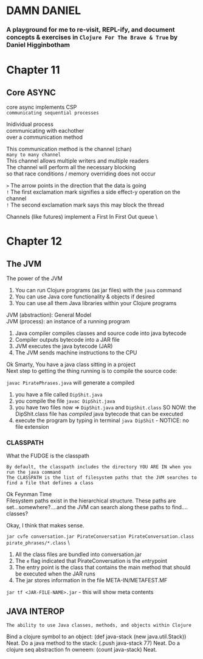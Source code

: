 # DAMN DANIEL

### A playground for me to re-visit, REPL-ify, and document concepts & exercises in `Clojure For The Brave & True` by Daniel Higginbotham

# Chapter 11
## Core ASYNC

core async implements CSP \
`communicating sequential processes`

Inidividual process \
communicating with eachother \
over a communication method 

This communication method is the channel (chan) \
`many to many channel` \
This channel allows multiple writers and multiple readers \
The channel will perform all the necessary blocking \
so that race conditions / memory overriding does not occur 

`>`  The arrow points in the direction that the data is going \
`!`  The first exclamation mark signifies a side effect-y operation on the channel \
`!`  The second exclamation mark says this may block the thread 

Channels (like futures) implement a First In First Out queue \



# Chapter 12
## The JVM

The power of the JVM

1. You can run Clojure programs (as jar files) with the `java` command
2. You can use Java core functionality & objects if desired
3. You can use all them Java libraries within your Clojure programs

JVM (abstraction): General Model \
JVM (process): an instance of a running program

1. Java compiler compiles classes and source code into java bytecode
2. Compiler outputs bytecode into a JAR file
3. JVM executes the java bytecode (JAR)
4. The JVM sends machine instructions to the CPU

Ok Smarty, You have a java class sitting in a project \
Next step to getting the thing running is to compile the source code:

`javac PiratePhrases.java` will generate a compiled

1. you have a file called `DipShit.java`
2. you compile the file `javac DipShit.java`
3. you have two files now => `DipShit.java` and `DipShit.class`
    SO NOW: the DipShit.class file has *compiled* java bytecode that can be executed
4. execute the program by typing in terminal `java DipShit` - NOTICE: no file extension


### CLASSPATH

What the FUDGE is the classpath

`By default, the classpath includes the directory YOU ARE IN when you run the java command` \
`The CLASSPATH is the list of filesystem paths that the JVM searches to find a file that defines a class`

Ok Feynman Time \
Filesystem paths exist in the hierarchical structure. These paths are set...somewhere?....and the JVM can search along these paths to find.... \
classes?

Okay, I think that makes sense.

`jar cvfe conversation.jar PirateConversation PirateConversation.class pirate_phrases/*.class` \
1. All the class files are bundled into conversation.jar
2. The `e` flag indicated that PirateConversation is the `e`ntrypoint
3. The entry point is the class that contains the main method that should be executed when the JAR runs
4. The jar stores information in the file META-IN/METAFEST.MF

`jar tf <JAR-FILE-NAME>.jar` - this will show meta contents

## JAVA INTEROP
`The ability to use Java classes, methods, and objects within Clojure`

Bind a clojure symbol to an object:
    (def java-stack (new java.util.Stack))
Neat.
Do a java method to the stack:
    (.push java-stack 77)
Neat.
Do a clojure seq abstraction fn owneem:
    (count java-stack)
Neat.
